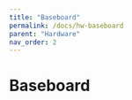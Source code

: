 ```yaml
---
title: "Baseboard"
permalink: /docs/hw-baseboard
parent: "Hardware"
nav_order: 2
---
```


# Baseboard